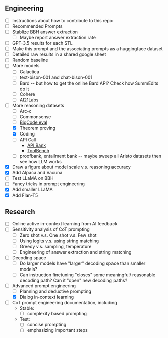 ## Engineering 
* [ ] Instructions about how to contribute to this repo
* [ ] Recommended Prompts
* [ ] Stablize BBH answer extraction
  * [ ] Maybe report answer extraction rate 
* [ ] GPT-3.5 results for each STL 
* [ ] Make this prompt and the associating prompts as a huggingface dataset
* [ ] Detailed raw results in a shared google sheet
* [ ] Random baseline
* [ ] More models
  * [ ] Galactica
  * [ ] text-bison-001 and chat-bison-001
  * [ ] Bard -- but how to get the online Bard API? Check how SummEdits do it 
  * [ ] Cohere
  * [ ] AI21Labs
* [ ] More reasoning datasets
  * [ ] Arc-c
  * [ ] Commonsense
  * [ ] [BigCode eval](https://github.com/bigcode-project/bigcode-evaluation-harness)
  * [x] Theorem proving 
  * [x] Coding 
  * [ ] API Call
    * [API Bank](https://github.com/AlibabaResearch/DAMO-ConvAI/tree/main/api-bank)
    * [ToolBench](https://github.com/OpenBMB/ToolBench)
  * [ ] proofbank, entailment bank -- maybe sweep all Aristo datasets then see how LLM works 
* [x] Draw a figure about model scale v.s. reasoning accuracy 
* [x] Add Alpaca and Vacuna 
* [ ] Test LLaMA on BBH
* [ ] Fancy tricks in prompt engineering 
* [x] Add smaller LLaMA
* [x] Add Flan-T5

## Research
* [ ] Online active in-context learning from AI feedback 
* [ ] Sensitivity analysis of CoT prompting
  * [ ] Zero shot v.s. One shot v.s. Few shot
  * [ ] Using logits v.s. using string matching 
  * [ ] Greedy v.s. sampling, temperature 
  * [ ] Engineering of answer extraction and string matching 
* [ ] Decoding space 
  * [ ] Do larger models have "larger" decoding space than smaller models? 
  * [ ] Can instruction finetuning "closes" some meaningful/ reasonable decoding path? Can it "open" new decoding paths? 
* [ ] Advanced prompt engineering
  * [ ] Planning and deductive prompting 
  * [x] Dialog in-context learning
* [ ] CoT prompt engineering documentation, including 
  * Stable: 
    * [ ] complexity based prompting
  * Test: 
    * [ ] concise prompting
    * [ ] emphasizing important steps 